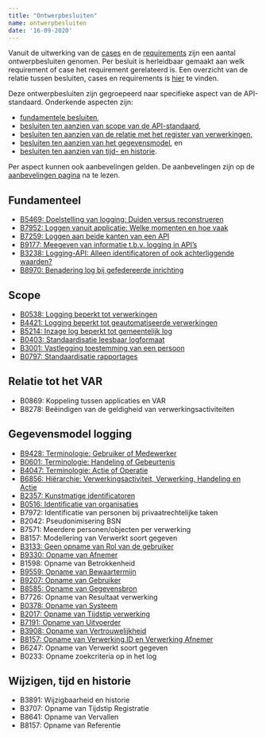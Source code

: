 ```yaml
---
title: "Ontwerpbesluiten"
name: ontwerpbesluiten
date: '16-09-2020'
---
```


Vanuit de uitwerking van de [cases](./ontwerpcases.md) en de [requirements](./requirements.md) zijn een aantal ontwerpbesluiten genomen. Per besluit is herleidbaar gemaakt aan welk requirement of case het requirement gerelateerd is. Een overzicht van de relatie tussen besluiten, cases en requirements is [hier](../../archief/work_in_progress.md) te vinden.

Deze ontwerpbesluiten zijn gegroepeerd naar specifieke aspect van de API-standaard. Onderkende aspecten zijn:
- [fundamentele besluiten](./ontwerpbesluiten.md#fundamenteel), 
- [besluiten ten aanzien van scope van de API-standaard](./ontwerpbesluiten.md#scope), 
- [besluiten ten aanzien van de relatie met het register van verwerkingen](./ontwerpbesluiten.md#relatie-tot-het-VAR), 
- [besluiten ten aanzien van het gegevensmodel](./ontwerpbesluiten.md#gegevensmodel-logging), en
- [besluiten ten aanzien van tijd- en historie](./ontwerpbesluiten.md#wijzigen-tijd-en-historie).

Per aspect kunnen ook aanbevelingen gelden. De aanbevelingen zijn op de [aanbevelingen pagina](./aanbevelingen.md) na te lezen.

## Fundamenteel
- [B5469: Doelstelling van logging: Duiden versus reconstrueren](./artefacten/5469.md)
- [B7952: Loggen vanuit applicatie: Welke momenten en hoe vaak](./artefacten/7952.md)
- [B7259: Loggen aan beide kanten van een API](./artefacten/7259.md)
- [B9177: Meegeven van informatie t.b.v. logging in API’s](./artefacten/9177.md)
- [B3238: Logging-API: Alleen identificatoren of ook achterliggende waarden?](./artefacten/3238.md)
- [B8970: Benadering log bij gefedereerde inrichting](./artefacten/8970.md)

## Scope
- [B0538: Logging beperkt tot verwerkingen](./artefacten/0538.md)
- [B4421: Logging beperkt tot geautomatiseerde verwerkingen](./artefacten/4421.md)
- [B5214: Inzage log beperkt tot gemeentelijk log](./artefacten/5214.md)
- [B0403: Standaardisatie leesbaar logformaat](./artefacten/0403.md)
- [B3001: Vastlegging toestemming van een persoon](./artefacten/3001.md)
- [B0797: Standaardisatie rapportages](./artefacten/0797.md)

## Relatie tot het VAR
- B0869: Koppeling tussen applicaties en VAR
- B8278: Beëindigen van de geldigheid van verwerkingsactiviteiten

## Gegevensmodel logging
- [B9428: Terminologie: Gebruiker of Medewerker](./artefacten/9428.md)
- [B0601: Terminologie: Handeling of Gebeurtenis](./artefacten/0601.md)
- [B4047: Terminologie: Actie of Operatie](./artefacten/4047.md)
- [B6856: Hiërarchie: Verwerkingsactiviteit, Verwerking, Handeling en Actie](./artefacten/6856.md)
- [B2357: Kunstmatige identificatoren](./artefacten/2357.md)
- [B0516: Identificatie van organisaties](./artefacten/0516.md)
- B7972: Identificatie van personen bij privaatrechtelijke taken
- B2042: Pseudonimisering BSN
- B7571: Meerdere personen/objecten per verwerking
- B8157: Modellering van Verwerkt soort gegeven
- [B3133: Geen opname van Rol van de gebruiker](./artefacten/9330.md)
- [B9330: Opname van Afnemer](./artefacten/3133.md)
- B1598: Opname van Betrokkenheid
- [B9559: Opname van Bewaartermijn](./artefacten/9559.md)
- [B9207: Opname van Gebruiker](./artefacten/9207.md)
- [B8585: Opname van Gegevensbron](./artefacten/8585.md)
- B7726: Opname van Resultaat verwerking
- [B0378: Opname van Systeem](./artefacten/0378.md)
- [B2017: Opname van Tijdstip verwerking](./artefacten/2017.md)
- [B7191: Opname van Uitvoerder](./artefacten/7191.md)
- [B3908: Opname van Vertrouwelijkheid](./artefacten/3908.md)
- [B8157: Opname van Verwerking.ID en Verwerking Afnemer](./artefacten/8157.md)
- B6247: Opname van Verwerkt soort gegeven
- B0233: Opname zoekcriteria op in het log

## Wijzigen, tijd en historie
- B3891: Wijzigbaarheid en historie
- B3707: Opname van Tijdstip Registratie
- B8641: Opname van Vervallen
- B8157: Opname van Referentie

